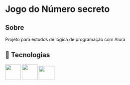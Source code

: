 <h1>Jogo do Número secreto</h1>

<h2>Sobre</h2>
<p>Projeto para estudos de lógica de programação com Alura</p>

## 🚀 Tecnologias
<div>
  <img src="https://upload.wikimedia.org/wikipedia/commons/thumb/d/d5/CSS3_logo_and_wordmark.svg/544px-CSS3_logo_and_wordmark.svg.png"
    width="50" 
    height="50">
  <img src="https://upload.wikimedia.org/wikipedia/commons/thumb/6/61/HTML5_logo_and_wordmark.svg/800px-HTML5_logo_and_wordmark.svg.png"
    width="50" 
    height="50">
  <img src="https://logospng.org/download/javascript/logo-javascript-icon-256.png"
    width="50" 
    height="45"> 
</div>
